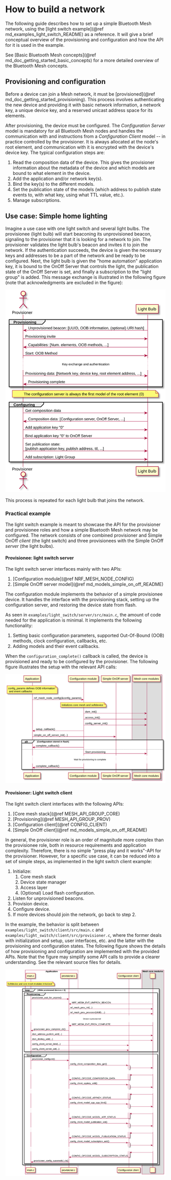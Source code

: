 # How to build a network

The following guide describes how to set up a simple Bluetooth Mesh network, using
the [light switch example](@ref md_examples_light_switch_README) as a reference. It will give a
brief conceptual overview of the provisioning and configuration and how the API for it is used in
the example.

See [Basic Bluetooth Mesh concepts](@ref md_doc_getting_started_basic_concepts) for a more detailed
overview of the Bluetooth Mesh concepts.

## Provisioning and configuration

Before a device can join a Mesh network, it must be [provisioned](@ref md_doc_getting_started_provisioning).
This process involves authenticating the new device and providing it with basic network information,
a network key, a unique device key, and a reserved unicast address space for its elements.

After provisioning, the device must be configured. The *Configuration Server* model is mandatory for all Bluetooth Mesh
nodes and handles the communication with and instructions from a *Configuration Client* model -- in
practice controlled by the provisioner. It is always allocated at the node's root element, and
communication with it is encrypted with the device's device key. The typical configuration steps are:

1.  Read the composition data of the device. This gives the provisioner information about the metadata of the
    device and which models are bound to what element in the device.
2.  Add the application and/or network key(s).
3.  Bind the key(s) to the different models.
4.  Set the publication state of the models (which address to publish state events to, with what
    key, using what TTL value, etc.).
5.  Manage subscriptions.


## Use case: Simple home lighting

Imagine a use case with one light switch and several light bulbs. The provisionee
(light bulb) will start beaconing its unprovisioned beacon, signaling to the provisioner that it is
looking for a network to join. The provisioner validates the light bulb's beacon and invites it to
join the network. If the authentication succeeds, the device is given the necessary keys and
addresses to be a part of the network and be ready to be configured. Next, the light bulb is given the
"home automation" application key, it is bound to the OnOff Server that controls the light, the
publication state of the OnOff Server is set, and finally a subscription to the "light group" is
added. This message exchange is illustrated in the following figure (note that acknowledgments are excluded in the
figure):

![Figure 1: Provisioning and configuring the light bulb](img/provisioning_and_configuring_light_bulb.svg "Figure 1: Provisioning and configuring the light bulb")

This process is repeated for each light bulb that joins the network.

### Practical example

The light switch example is meant to showcase the API for the provisioner and provisionee roles
and how a simple Bluetooth Mesh network may be configured. The network consists of one combined
provisioner and Simple OnOff *client* (the light switch) and three provisionees with the Simple
OnOff *server* (the light bulbs).


#### Provisionee: light switch server

The light switch server interfaces mainly with two APIs:

1. [Configuration module](@ref NRF_MESH_NODE_CONFIG)
2. [Simple OnOff server model](@ref md_models_simple_on_off_README)

The configuration module implements the behavior of a simple provisionee device. It handles the
interface with the provisioning stack, setting up the configuration server, and restoring the device
state from flash.

As seen in `examples/light_switch/server/src/main.c`, the amount of code needed for the
application is minimal. It implements the following functionality:

1.  Setting basic configuration parameters, supported Out-Of-Bound (OOB) methods, clock configuration, callbacks,
    etc.
2.  Adding models and their event callbacks.

When the `configuration_complete()` callback is called, the device is provisioned and ready to be
configured by the provisioner. The following figure illustrates the setup with the relevant API calls:

![Figure 2: Light switch server setup](img/light_switch_server_interface.svg "Figure 2: Light switch server setup")


#### Provisioner: Light switch client

The light switch client interfaces with the following APIs:

1.  [Core mesh stack](@ref MESH_API_GROUP_CORE)
2.  [Provisioning](@ref MESH_API_GROUP_PROV)
3.  [Configuration client](@ref CONFIG_CLIENT)
4.  [Simple OnOff client](@ref md_models_simple_on_off_README)

In general, the provisioner role is an order of magnitude more complex than the provisionee role, both in
resource requirements and application complexity. Therefore, there is no simple "press play and it
works"-API for the provisioner. However, for a specific use case, it can be reduced into a set of
simple steps, as implemented in the light switch client example:

1.  Initialize:
    1.  Core mesh stack
    2.  Device state manager
    3.  Access layer
    4.  (Optional) Load flash configuration.
2.  Listen for unprovisioned beacons.
3.  Provision device.
4.  Configure device.
5.  If more devices should join the network, go back to step 2.

In the example, the behavior is split between `examples/light_switch/client/src/main.c` and
`examples/light_switch/client/src/provisioner.c`, where the former deals with initialization and
setup, user interfaces, etc. and the latter with the provisioning and configuration states.
The following figure shows the details of how provisioning and configuration are implemented with the provided APIs. Note that the
figure may simplify some API calls to provide a clearer understanding. See the relevant source
files for details.

![Figure 3: Provisioning and configuring devices](img/light_switch_client_interface.svg "Figure 3: Provisioning and configuring devices")



